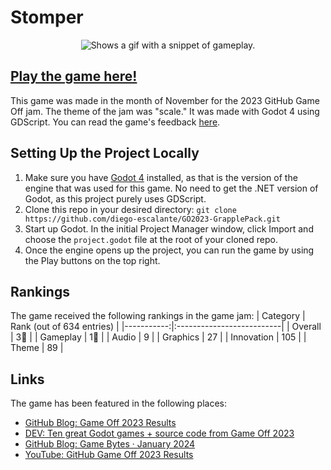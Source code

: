 # Stomper

<p align="center">
  <picture>
    <source srcset="../assets/gameplay.gif?raw=true">
    <img alt="Shows a gif with a snippet of gameplay." src="../assets/gameplay.gif?raw=true">
  </picture>
</p>

## [Play the game here!](https://diego-escalante.itch.io/grapple-pack)

This game was made in the month of November for the 2023 GitHub Game Off jam. The theme of the jam was "scale." It was made with Godot 4 using GDScript. You can read the game's feedback [here](https://itch.io/jam/game-off-2023/rate/2346085).

## Setting Up the Project Locally
1. Make sure you have [Godot 4](https://godotengine.org/download) installed, as that is the version of the engine that was used for this game. No need to get the .NET version of Godot, as this project purely uses GDScript.
2. Clone this repo in your desired directory: `git clone https://github.com/diego-escalante/GO2023-GrapplePack.git`
3. Start up Godot. In the initial Project Manager window, click Import and choose the `project.godot` file at the root of your cloned repo.
4. Once the engine opens up the project, you can run the game by using the Play buttons on the top right.

## Rankings
The game received the following rankings in the game jam:
| Category   | Rank (out of 634 entries) |
|-----------:|:--------------------------|
| Overall    | 3🥉                      |
| Gameplay   | 1🥇                      |
| Audio      | 9                         |
| Graphics   | 27                        |
| Innovation | 105                       |
| Theme      | 89                        |

## Links
The game has been featured in the following places:
* [GitHub Blog: Game Off 2023 Results](https://github.blog/2024-01-09-game-off-2023-results/)
* [DEV: Ten great Godot games + source code from Game Off 2023](https://dev.to/github/top-godot-games-from-game-off-2023-5f3k)
* [GitHub Blog: Game Bytes · January 2024](https://github.blog/2024-01-18-game-bytes-january-2024/)
* [YouTube: GitHub Game Off 2023 Results](https://youtu.be/jXyBsaioXFA?si=HfMKL2270DAjxae6)
